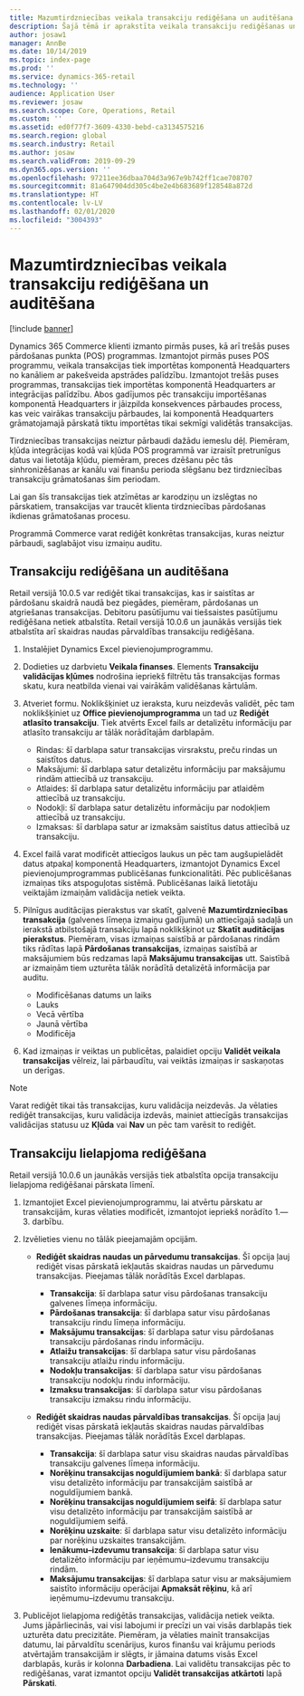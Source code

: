```yaml
---
title: Mazumtirdzniecības veikala transakciju rediģēšana un auditēšana
description: Šajā tēmā ir aprakstīta veikala transakciju rediģēšanas un auditēšanas funkcionalitāte.
author: josaw1
manager: AnnBe
ms.date: 10/14/2019
ms.topic: index-page
ms.prod: ''
ms.service: dynamics-365-retail
ms.technology: ''
audience: Application User
ms.reviewer: josaw
ms.search.scope: Core, Operations, Retail
ms.custom: ''
ms.assetid: ed0f77f7-3609-4330-bebd-ca3134575216
ms.search.region: global
ms.search.industry: Retail
ms.author: josaw
ms.search.validFrom: 2019-09-29
ms.dyn365.ops.version: ''
ms.openlocfilehash: 97211ee36dbaa704d3a967e9b742ff1cae708707
ms.sourcegitcommit: 81a647904dd305c4be2e4b683689f128548a872d
ms.translationtype: HT
ms.contentlocale: lv-LV
ms.lasthandoff: 02/01/2020
ms.locfileid: "3004393"
---
```

# <a name="edit-and-audit-retail-store-transactions"></a>Mazumtirdzniecības veikala transakciju rediģēšana un auditēšana

[!include [banner](includes/banner.md)]



Dynamics 365 Commerce klienti izmanto pirmās puses, kā arī trešās puses pārdošanas punkta (POS) programmas. Izmantojot pirmās puses POS programmu, veikala transakcijas tiek importētas komponentā Headquarters no kanāliem ar pakešveida apstrādes palīdzību. Izmantojot trešās puses programmas, transakcijas tiek importētas komponentā Headquarters ar integrācijas palīdzību. Abos gadījumos pēc transakciju importēšanas komponentā Headquarters ir jāizpilda konsekvences pārbaudes process, kas veic vairākas transakciju pārbaudes, lai komponentā Headquarters grāmatojamajā pārskatā tiktu importētas tikai sekmīgi validētās transakcijas. 

Tirdzniecības transakcijas neiztur pārbaudi dažādu iemeslu dēļ. Piemēram, kļūda integrācijas kodā vai kļūda POS programmā var izraisīt pretrunīgus datus vai lietotāja kļūdu, piemēram, preces dzēšanu pēc tās sinhronizēšanas ar kanālu vai finanšu perioda slēgšanu bez tirdzniecības transakciju grāmatošanas šim periodam.

Lai gan šīs transakcijas tiek atzīmētas ar karodziņu un izslēgtas no pārskatiem, transakcijas var traucēt klienta tirdzniecības pārdošanas ikdienas grāmatošanas procesu.

Programmā Commerce varat rediģēt konkrētas transakcijas, kuras neiztur pārbaudi, saglabājot visu izmaiņu auditu. 

## <a name="edit-and-audit-transactions"></a>Transakciju rediģēšana un auditēšana

Retail versijā 10.0.5 var rediģēt tikai transakcijas, kas ir saistītas ar pārdošanu skaidrā naudā bez piegādes, piemēram, pārdošanas un atgriešanas transakcijas. Debitoru pasūtījumu vai tiešsaistes pasūtījumu rediģēšana netiek atbalstīta. Retail versijā 10.0.6 un jaunākās versijās tiek atbalstīta arī skaidras naudas pārvaldības transakciju rediģēšana.

1. Instalējiet Dynamics Excel pievienojumprogrammu.

2. Dodieties uz darbvietu **Veikala finanses**. Elements **Transakciju validācijas kļūmes** nodrošina iepriekš filtrētu tās transakcijas formas skatu, kura neatbilda vienai vai vairākām validēšanas kārtulām.
 
3. Atveriet formu. Noklikšķiniet uz ieraksta, kuru neizdevās validēt, pēc tam noklikšķiniet uz **Office pievienojumprogramma** un tad uz **Rediģēt atlasīto transakciju**. Tiek atvērts Excel fails ar detalizētu informāciju par atlasīto transakciju ar tālāk norādītajām darblapām.

    - Rindas: šī darblapa satur transakcijas virsrakstu, preču rindas un saistītos datus.
    - Maksājumi: šī darblapa satur detalizētu informāciju par maksājumu rindām attiecībā uz transakciju.
    - Atlaides: šī darblapa satur detalizētu informāciju par atlaidēm attiecībā uz transakciju.
    - Nodokļi: šī darblapa satur detalizētu informāciju par nodokļiem attiecībā uz transakciju.
    - Izmaksas: šī darblapa satur ar izmaksām saistītus datus attiecībā uz transakciju.

4. Excel failā varat modificēt attiecīgos laukus un pēc tam augšupielādēt datus atpakaļ komponentā Headquarters, izmantojot Dynamics Excel pievienojumprogrammas publicēšanas funkcionalitāti. Pēc publicēšanas izmaiņas tiks atspoguļotas sistēmā. Publicēšanas laikā lietotāju veiktajām izmaiņām validācija netiek veikta.

5. Pilnīgus auditācijas pierakstus var skatīt, galvenē **Mazumtirdzniecības transakcija** (galvenes līmeņa izmaiņu gadījumā) un attiecīgajā sadaļā un ierakstā atbilstošajā transakciju lapā noklikšķinot uz **Skatīt auditācijas pierakstus**. Piemēram, visas izmaiņas saistībā ar pārdošanas rindām tiks rādītas lapā **Pārdošanas transakcijas**, izmaiņas saistībā ar maksājumiem būs redzamas lapā **Maksājumu transakcijas** utt. Saistībā ar izmaiņām tiem uzturēta tālāk norādītā detalizētā informācija par auditu.

   - Modificēšanas datums un laiks
   - Lauks 
   - Vecā vērtība
   - Jaunā vērtība
   - Modificēja

6. Kad izmaiņas ir veiktas un publicētas, palaidiet opciju **Validēt veikala transakcijas** vēlreiz, lai pārbaudītu, vai veiktās izmaiņas ir saskaņotas un derīgas.

> [!NOTE]
> Varat rediģēt tikai tās transakcijas, kuru validācija neizdevās. Ja vēlaties rediģēt transakcijas, kuru validācija izdevās, mainiet attiecīgās transakcijas validācijas statusu uz **Kļūda** vai **Nav** un pēc tam varēsit to rediģēt. 


## <a name="bulk-edit-transactions"></a>Transakciju lielapjoma rediģēšana

Retail versijā 10.0.6 un jaunākās versijās tiek atbalstīta opcija transakciju lielapjoma rediģēšanai pārskata līmenī. 

1. Izmantojiet Excel pievienojumprogrammu, lai atvērtu pārskatu ar transakcijām, kuras vēlaties modificēt, izmantojot iepriekš norādīto 1.—3. darbību.

2. Izvēlieties vienu no tālāk pieejamajām opcijām.

    - **Rediģēt skaidras naudas un pārvedumu transakcijas**. Šī opcija ļauj rediģēt visas pārskatā iekļautās skaidras naudas un pārvedumu transakcijas. Pieejamas tālāk norādītās Excel darblapas.
    
       - **Transakcija**: šī darblapa satur visu pārdošanas transakciju galvenes līmeņa informāciju.
       - **Pārdošanas transakcija**: šī darblapa satur visu pārdošanas transakciju rindu līmeņa informāciju.
       - **Maksājumu transakcijas**: šī darblapa satur visu pārdošanas transakciju pārdošanas rindu informāciju.
       - **Atlaižu transakcijas**: šī darblapa satur visu pārdošanas transakciju atlaižu rindu informāciju.
       - **Nodokļu transakcijas**: šī darblapa satur visu pārdošanas transakciju nodokļu rindu informāciju.
       - **Izmaksu transakcijas**: šī darblapa satur visu pārdošanas transakciju izmaksu rindu informāciju.

    - **Rediģēt skaidras naudas pārvaldības transakcijas**. Šī opcija ļauj rediģēt visas pārskatā iekļautās skaidras naudas pārvaldības transakcijas. Pieejamas tālāk norādītās Excel darblapas.
     
       - **Transakcija**: šī darblapa satur visu skaidras naudas pārvaldības transakciju galvenes līmeņa informāciju.
       - **Norēķinu transakcijas noguldījumiem bankā**: šī darblapa satur visu detalizēto informāciju par transakcijām saistībā ar noguldījumiem bankā.
       - **Norēķinu transakcijas noguldījumiem seifā**: šī darblapa satur visu detalizēto informāciju par transakcijām saistībā ar noguldījumiem seifā.
       - **Norēķinu uzskaite**: šī darblapa satur visu detalizēto informāciju par norēķinu uzskaites transakcijām.
       - **Ienākumu–izdevumu transakcija**: šī darblapa satur visu detalizēto informāciju par ieņēmumu–izdevumu transakciju rindām.
       - **Maksājumu transakcijas**: šī darblapa satur visu ar maksājumiem saistīto informāciju operācijai **Apmaksāt rēķinu**, kā arī ieņēmumu–izdevumu transakciju.

3.  Publicējot lielapjoma rediģētās transakcijas, validācija netiek veikta. Jums jāpārliecinās, vai visi labojumi ir precīzi un vai visās darblapās tiek uzturēta datu precizitāte. Piemēram, ja vēlaties mainīt transakcijas datumu, lai pārvaldītu scenārijus, kuros finanšu vai krājumu periods atvērtajām transakcijām ir slēgts, ir jāmaina datums visās Excel darblapās, kurās ir kolonna **Darbadiena**. Lai validētu transakcijas pēc to rediģēšanas, varat izmantot opciju **Validēt transakcijas atkārtoti** lapā **Pārskati**.
